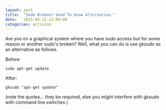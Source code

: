 ```yaml
---
layout: post
title:  "Sudo Broken? Good To Know Alternative."
date:   2015-04-12 12:00:00
categories: activism
---
```


Are you on a graphical system where you have sudo access but for some reason or another sudo's broken? Well, what you can do is use gksudo as an alternative as follows.

Before:

    sudo apt-get update

After:

    gksudo "apt-get update"

\(note the quotes... they be required, else you might interfere with gksudo with command line switches.\)
